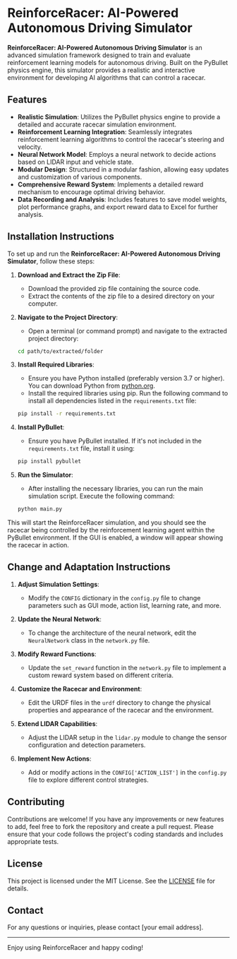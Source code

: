 # ReinforceRacer: AI-Powered Autonomous Driving Simulator

**ReinforceRacer: AI-Powered Autonomous Driving Simulator** is an advanced simulation framework designed to train and evaluate reinforcement learning models for autonomous driving. Built on the PyBullet physics engine, this simulator provides a realistic and interactive environment for developing AI algorithms that can control a racecar.

## Features

- **Realistic Simulation**: Utilizes the PyBullet physics engine to provide a detailed and accurate racecar simulation environment.
- **Reinforcement Learning Integration**: Seamlessly integrates reinforcement learning algorithms to control the racecar's steering and velocity.
- **Neural Network Model**: Employs a neural network to decide actions based on LIDAR input and vehicle state.
- **Modular Design**: Structured in a modular fashion, allowing easy updates and customization of various components.
- **Comprehensive Reward System**: Implements a detailed reward mechanism to encourage optimal driving behavior.
- **Data Recording and Analysis**: Includes features to save model weights, plot performance graphs, and export reward data to Excel for further analysis.

## Installation Instructions

To set up and run the **ReinforceRacer: AI-Powered Autonomous Driving Simulator**, follow these steps:

1. **Download and Extract the Zip File**:

   - Download the provided zip file containing the source code.
   - Extract the contents of the zip file to a desired directory on your computer.

2. **Navigate to the Project Directory**:

   - Open a terminal (or command prompt) and navigate to the extracted project directory:

   ```sh
   cd path/to/extracted/folder
   ```

3. **Install Required Libraries**:

   - Ensure you have Python installed (preferably version 3.7 or higher). You can download Python from [python.org](https://www.python.org/downloads/).
   - Install the required libraries using pip. Run the following command to install all dependencies listed in the `requirements.txt` file:

   ```sh
   pip install -r requirements.txt
   ```

4. **Install PyBullet**:

   - Ensure you have PyBullet installed. If it's not included in the `requirements.txt` file, install it using:

   ```sh
   pip install pybullet
   ```

5. **Run the Simulator**:
   - After installing the necessary libraries, you can run the main simulation script. Execute the following command:
   ```sh
   python main.py
   ```

This will start the ReinforceRacer simulation, and you should see the racecar being controlled by the reinforcement learning agent within the PyBullet environment. If the GUI is enabled, a window will appear showing the racecar in action.

## Change and Adaptation Instructions

1. **Adjust Simulation Settings**:

   - Modify the `CONFIG` dictionary in the `config.py` file to change parameters such as GUI mode, action list, learning rate, and more.

2. **Update the Neural Network**:

   - To change the architecture of the neural network, edit the `NeuralNetwork` class in the `network.py` file.

3. **Modify Reward Functions**:

   - Update the `set_reward` function in the `network.py` file to implement a custom reward system based on different criteria.

4. **Customize the Racecar and Environment**:

   - Edit the URDF files in the `urdf` directory to change the physical properties and appearance of the racecar and the environment.

5. **Extend LIDAR Capabilities**:

   - Adjust the LIDAR setup in the `lidar.py` module to change the sensor configuration and detection parameters.

6. **Implement New Actions**:
   - Add or modify actions in the `CONFIG['ACTION_LIST']` in the `config.py` file to explore different control strategies.

## Contributing

Contributions are welcome! If you have any improvements or new features to add, feel free to fork the repository and create a pull request. Please ensure that your code follows the project's coding standards and includes appropriate tests.

## License

This project is licensed under the MIT License. See the [LICENSE](LICENSE) file for details.

## Contact

For any questions or inquiries, please contact [your email address].

---

Enjoy using ReinforceRacer and happy coding!
